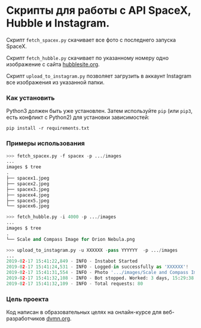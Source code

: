 # Скрипты для работы с API SpaceX, Hubble и Instagram.

Скрипт `fetch_spacex.py` скачивает все фото с последнего запуска SpaceX.

Скрипт `fetch_hubble.py` скачивает по указанному номеру одно изображение с сайта [hubblesite.org](http://hubblesite.org).

Скрипт `upload_to_instagram.py` позволяет загрузить в аккаунт Instagram все изображения из указанной папки.


### Как установить

Python3 должен быть уже установлен.
Затем используйте `pip` (или `pip3`, есть конфликт с Python2) для установки зависимостей:
```
pip install -r requirements.txt
```

### Примеры использования

```python
>>> fetch_spacex.py -f spacex -p .../images
...
images $ tree
.
├── spacex1.jpeg
├── spacex2.jpeg
├── spacex3.jpeg
├── spacex4.jpeg
├── spacex5.jpeg
└── spacex6.jpeg
```

```python
>>> fetch_hubble.py -i 4000 -p .../images
...
images $ tree
.
└── Scale and Compass Image for Orion Nebula.png
```

```python
>>> upload_to_instagram.py -u XXXXXX -pass YYYYYY  -p .../images
...
2019-02-17 15:41:22,849 - INFO - Instabot Started
2019-02-17 15:41:24,531 - INFO - Logged-in successfully as 'XXXXXX'!
2019-02-17 15:41:31,554 - INFO - Photo '.../images/Scale and Compass Image for Orion Nebula.png' is uploaded.
2019-02-17 15:41:32,108 - INFO - Bot stopped. Worked: 3 days, 15:29:38.190158
2019-02-17 15:41:32,109 - INFO - Total requests: 80
```


### Цель проекта

Код написан в образовательных целях на онлайн-курсе для веб-разработчиков [dvmn.org](https://dvmn.org/).
